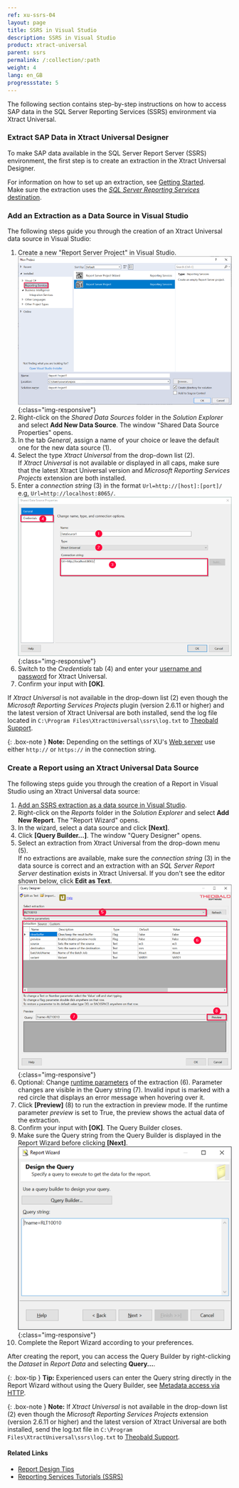 ```yaml
---
ref: xu-ssrs-04
layout: page
title: SSRS in Visual Studio
description: SSRS in Visual Studio
product: xtract-universal
parent: ssrs
permalink: /:collection/:path
weight: 4
lang: en_GB
progressstate: 5
---
```


The following section contains step-by-step instructions on how to access SAP data in the SQL Server Reporting Services (SSRS) environment via Xtract Universal.

### Extract SAP Data in Xtract Universal Designer

To make SAP data available in the SQL Server Report Server (SSRS) environment, the first step is to create an extraction in the Xtract Universal Designer.

For information on how to set up an extraction, see [Getting Started](../../getting-started).<br>
Make sure the extraction uses the [*SQL Server Reporting Services* destination](./connection).


### Add an Extraction as a Data Source in Visual Studio

The following steps guide you through the creation of an Xtract Universal data source in Visual Studio: 

1. Create a new "Report Server Project" in Visual Studio.
![New-Project](/img/content/xu/ssrs/New-Project.png){:class="img-responsive"}
2. Right-click on the *Shared Data Sources* folder in the *Solution Explorer* and select **Add New Data Source**. The window "Shared Data Source Properties" opens.
3. In the tab *General*, assign a name of your choice or leave the default one for the new data source (1).
4. Select the type *Xtract Universal* from the drop-down list (2). <br>If *Xtract Universal* is not available or displayed in all caps, make sure that the latest Xtract Universal version and *Microsoft Reporting Services Projects* extension are both installed.
5. Enter a *connection string* (3) in the format `Url=http://[host]:[port]/` e.g, `Url=http://localhost:8065/`.
![Shared-Data-Source-Properties](/img/content/xu/ssrs/Shared-Data-Source-Properties.png){:class="img-responsive"}
6. Switch to the *Credentials* tab (4) and enter your [username and password](../../security/user-management) for Xtract Universal.
7. Confirm your input with **[OK]**.

If *Xtract Universal* is not available in the drop-down list (2) even though the *Microsoft Reporting Services Projects* plugin (version 2.6.11 or higher) and the latest version of Xtract Universal are both installed, send the log file located in `C:\Program Files\XtractUniversal\ssrs\log.txt` to [Theobald Support](mailto:support@theobald-software.com).

 {: .box-note }
**Note:** Depending on the settings of XU's [Web server](../../server/server-settings#web-server) use either `http://` or `https://` in the connection string.


### Create a Report using an Xtract Universal Data Source

The following steps guide you through the creation of a Report in Visual Studio using an Xtract Universal data source: 

1. [Add an SSRS extraction as a data source in Visual Studio](./ssrs-in-vs/#add-an-extraction-as-a-data-source-in-visual-studio).
2. Right-click on the *Reports* folder in the *Solution Explorer* and select **Add New Report**. The "Report Wizard" opens.
3. In the wizard, select a data source and click **[Next]**.
4. Click **[Query Builder...]**. The window "Query Designer" opens.
5. Select an extraction from Xtract Universal from the drop-down menu (5). <br>If no extractions are available, make sure the *connection string* (3) in the data source is correct and an extraction with an *SQL Server Report Server* destination exists in Xtract Universal.
If you don't see the editor shown below, click **Edit as Text**.
![Query-Designer](/img/content/xu/ssrs/Query-Designer.png){:class="img-responsive"}
6. Optional: Change [runtime parameters](../../execute-and-automate-extractions/extraction-parameters) of the extraction (6). Parameter changes are visible in the Query string (7).
Invalid input is marked with a red circle that displays an error message when hovering over it.
7. Click **[Preview]** (8) to run the extraction in preview mode. If the runtime parameter *preview* is set to True, the preview shows the actual data of the extraction.
8. Confirm your input with **[OK]**. The Query Builder closes. 
9. Make sure the Query string from the Query Builder is displayed in the Report Wizard before clicking **[Next]**.
![Report-Wizard](/img/content/xu/ssrs/Report-Wizard.png){:class="img-responsive"}
10. Complete the Report Wizard according to your preferences.

After creating the report, you can access the Query Builder by right-clicking the *Dataset* in *Report Data* and selecting **Query...**.

 {: .box-tip }
**Tip:** Experienced users can enter the Query string directly in the Report Wizard without using the Query Builder, see [Metadata access via HTTP](../../advanced-techniques/metadata-access-via-http-json).

{: .box-note }
**Note:** If *Xtract Universal* is not available in the drop-down list (2) even though the *Microsoft Reporting Services Projects* extension (version 2.6.11 or higher) and the latest version of Xtract Universal are both installed, send the log.txt file in `C:\Program Files\XtractUniversal\ssrs\log.txt` to [Theobald Support](mailto:support@theobald-software.com).


#### Related Links
- [Report Design Tips](https://docs.microsoft.com/en-us/sql/reporting-services/report-design/report-design-tips-report-builder-and-ssrs?view=sql-server-ver15)
- [Reporting Services Tutorials (SSRS)](https://docs.microsoft.com/en-us/sql/reporting-services/reporting-services-tutorials-ssrs?view=sql-server-ver15)
